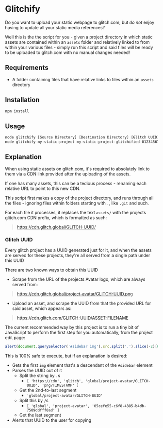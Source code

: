 # Glitchify

Do you want to upload your static webpage to glitch.com, but _do not_ enjoy having to update all your static media references?

Well this is the the script for you - given a project directory in which static assets are contained within an `assets` folder and relatively linked to from within your various files - simply run this script and said files will be ready to be uploaded to glitch.com with no manual changes needed!

## Requirements

- A folder containing files that have relative links to files within an `assets` directory

## Installation

```sh
npm install
```

## Usage

```sh
node glitchify [Source Directory] [Destination Directory] [Glitch UUID]
node glitchify my-static-project my-static-project-glitchified 01234567-8901-4234-5678-901234567890
```

## Explanation

When using static assets on glitch.com, it's required to absolutely link to them via a CDN link provided after the uploading of the assets.

If one has many assets, this can be a tedious process - renaming each relative URL to point to this new CDN.

This script first makes a copy of the project directory, and runs through all the files - ignoring files within folders starting with `.`, like `.git` and such.

For each file it processes, it replaces the text `assets/` with the projects glitch.com CDN prefix, which is formatted as such:

> https://cdn.glitch.global/GLITCH-UUID/

### Glitch UUID

Every glitch project has a UUID generated just for it, and when the assets are served for these projects, they're all served from a single path under this UUID

There are two known ways to obtain this UUID

- Scrape from the URL of the projects Avatar logo, which are always served from:

> https://cdn.glitch.global/project-avatar/GLITCH-UUID.png

- Upload an asset, and scrape the UUID from that the provided URL for said asset, which appears as:

> https://cdn.glitch.com/GLITCH-UUID/ASSET-FILENAME

The current recommended way by this project is to run a tiny bit of JavaScript to perform the first step for you automatically, from the project edit page:

```javascript
alert(document.querySelector('#sidebar img').src.split('.').slice(-2)[0].split('/').slice(-1)[0])
```

This is 100% safe to execute, but if an explanation is desired:

- Gets the first `img` element that's a descendant of the `#sidebar` element
- Parses the UUID out of it
  - Split the string by `.`s
    - `[ 'https://cdn', 'glitch', 'global/project-avatar/GLITCH-UUID', 'png?TIMESTAMP' ]`
  - Get the 2nd-to-last segment
    - `'global/project-avatar/GLITCH-UUID'`
  - Split this by `/`s
    - `[ 'global', 'project-avatar', '05cefe55-c6f8-4385-b4db-7509ddfff0ad' ]`
  - Get the last segment
- Alerts that UUID to the user for copying
